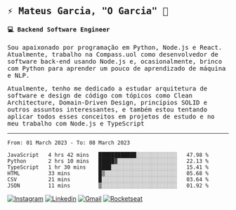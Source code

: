 
<samp>
  
## ⚡ Mateus Garcia, "O Garcia" :rocket: 
  

#### 💻 Backend Software Engineer

Sou apaixonado por programação em Python, Node.js e React. Atualmente, trabalho na Compass.uol como desenvolvedor de software back-end usando Node.js e, ocasionalmente, brinco com Python para aprender um pouco de aprendizado de máquina e NLP.

Atualmente, tenho me dedicado a estudar arquitetura de software e design de código com tópicos como Clean Architecture, Domain-Driven Design, princípios SOLID e outros assuntos interessantes, e também estou tentando aplicar todos esses conceitos em projetos de estudo e no meu trabalho com Node.js e TypeScript

---

<!--START_SECTION:waka-->

```text
From: 01 March 2023 - To: 08 March 2023

JavaScript   4 hrs 42 mins   ████████████░░░░░░░░░░░░░   47.98 %
Python       2 hrs 10 mins   █████▓░░░░░░░░░░░░░░░░░░░   22.13 %
TypeScript   1 hr 30 mins    ████░░░░░░░░░░░░░░░░░░░░░   15.41 %
HTML         33 mins         █▒░░░░░░░░░░░░░░░░░░░░░░░   05.68 %
CSV          21 mins         █░░░░░░░░░░░░░░░░░░░░░░░░   03.64 %
JSON         11 mins         ▒░░░░░░░░░░░░░░░░░░░░░░░░   01.92 %
```

<!--END_SECTION:waka-->
  
</samp>

[![Instagram](https://img.shields.io/badge/-Mateus%20Garcia-c080ff?style=flat-square&labelColor=c080ff&logo=instagram&logoColor=white&link=https://www.instagram.com/mpg.x)](https://www.instagram.com/mpg.x) 
[![Linkedin](https://img.shields.io/badge/-Mateus%20Garcia-c080ff?style=flat-square&logo=Linkedin&logoColor=white&link=https://www.linkedin.com/in/mpgxc)](https://www.linkedin.com/in/mpgxc) 
[![Gmail](https://img.shields.io/badge/-mpgx5.c@gmail.com-c080ff?style=flat-square&logo=Gmail&logoColor=white&link=mailto:diego.schell.f@gmail.com)](mailto:mpgx5.c@gmail.com)
[![Rocketseat](https://img.shields.io/badge/-Rocketseat%20Profile-c080ff?style=flat-square&labelColor=c080ff&logoColor=white&link=https://app.rocketseat.com.br/me/mpgxc)](https://app.rocketseat.com.br/me/mpgxc)
